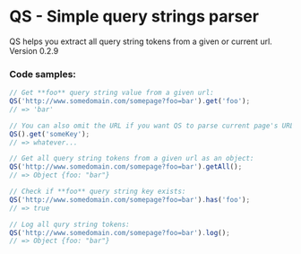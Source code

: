 # QS - Simple query strings parser
QS helps you extract all query string tokens from a given or current url.
Version 0.2.9

### Code samples:
```javascript
// Get **foo** query string value from a given url:
QS('http://www.somedomain.com/somepage?foo=bar').get('foo');
// => 'bar'

// You can also omit the URL if you want QS to parse current page's URL:
QS().get('someKey');
// => whatever...

// Get all query string tokens from a given url as an object:
QS('http://www.somedomain.com/somepage?foo=bar').getAll();
// => Object {foo: "bar"}

// Check if **foo** query string key exists:
QS('http://www.somedomain.com/somepage?foo=bar').has('foo');
// => true

// Log all qury string tokens:
QS('http://www.somedomain.com/somepage?foo=bar').log();
// => Object {foo: "bar"}
```